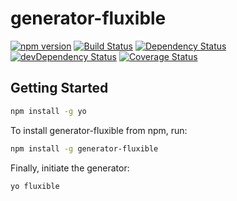 # generator-fluxible

[![npm version](https://badge.fury.io/js/generator-fluxible.svg)](http://badge.fury.io/js/generator-fluxible)
[![Build Status](https://travis-ci.org/yahoo/generator-fluxible.svg?branch=master)](https://travis-ci.org/yahoo/generator-fluxible)
[![Dependency Status](https://david-dm.org/yahoo/generator-fluxible.svg)](https://david-dm.org/yahoo/generator-fluxible)
[![devDependency Status](https://david-dm.org/yahoo/generator-fluxible/dev-status.svg)](https://david-dm.org/yahoo/generator-fluxible#info=devDependencies)
[![Coverage Status](https://coveralls.io/repos/yahoo/generator-fluxible/badge.png?branch=master)](https://coveralls.io/r/yahoo/generator-fluxible?branch=master)

## Getting Started

```bash
npm install -g yo
```

To install generator-fluxible from npm, run:

```bash
npm install -g generator-fluxible
```

Finally, initiate the generator:

```bash
yo fluxible
```
